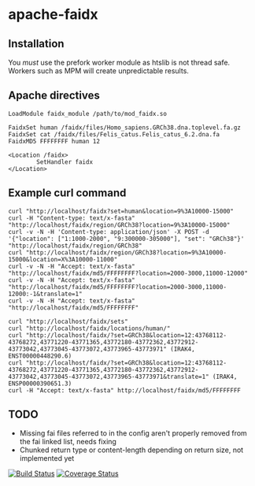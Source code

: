 # apache-faidx

## Installation

You *must* use the prefork worker module as htslib is not thread safe. Workers such as MPM will create unpredictable results.

## Apache directives

```
LoadModule faidx_module /path/to/mod_faidx.so

FaidxSet human /faidx/files/Homo_sapiens.GRCh38.dna.toplevel.fa.gz
FaidxSet cat /faidx/files/Felis_catus.Felis_catus_6.2.dna.fa
FaidxMD5 FFFFFFFF human 12

<Location /faidx>
        SetHandler faidx
</Location>

```

## Example curl command

```
curl "http://localhost/faidx?set=human&location=9%3A10000-15000"
curl -H "Content-type: text/x-fasta" "http://localhost/faidx/region/GRCh38?location=9%3A10000-15000"
curl -v -N -H 'Content-type: application/json' -X POST -d '{"location": ["1:1000-2000", "9:300000-305000"], "set": "GRCh38"}' "http://localhost/faidx/region/GRCh38"
curl "http://localhost/faidx/region/GRCh38?location=9%3A10000-15000&location=X%3A10000-11000"
curl -v -N -H "Accept: text/x-fasta" "http://localhost/faidx/md5/FFFFFFFF?location=2000-3000,11000-12000"
curl -v -N -H "Accept: text/x-fasta" "http://localhost/faidx/md5/FFFFFFFF?location=2000-3000,11000-12000:-1&translate=1"
curl -v -N -H "Accept: text/x-fasta" "http://localhost/faidx/md5/FFFFFFFF"

curl "http://localhost/faidx/sets"
curl "http://localhost/faidx/locations/human/"
curl "http://localhost/faidx/?set=GRCh38&location=12:43768112-43768272,43771220-43771365,43772180-43772362,43772912-43773042,43773045-43773072,43773965-43773971" (IRAK4, ENST00000448290.6)
curl "http://localhost/faidx/?set=GRCh38&location=12:43768112-43768272,43771220-43771365,43772180-43772362,43772912-43773042,43773045-43773072,43773965-43773971&translate=1" (IRAK4, ENSP00000390651.3)
curl -H "Accept: text/x-fasta" http://localhost/faidx/md5/FFFFFFFF
```

## TODO

* Missing fai files referred to in the config aren't properly removed from the fai linked list, needs fixing
* Chunked return type or content-length depending on return size, not implemented yet

[![Build Status](https://travis-ci.org/lairdm/apache-faidx.svg?branch=master)](https://travis-ci.org/lairdm/apache-faidx) [![Coverage Status](https://coveralls.io/repos/github/lairdm/apache-faidx/badge.svg?branch=master)](https://coveralls.io/github/lairdm/apache-faidx?branch=master)